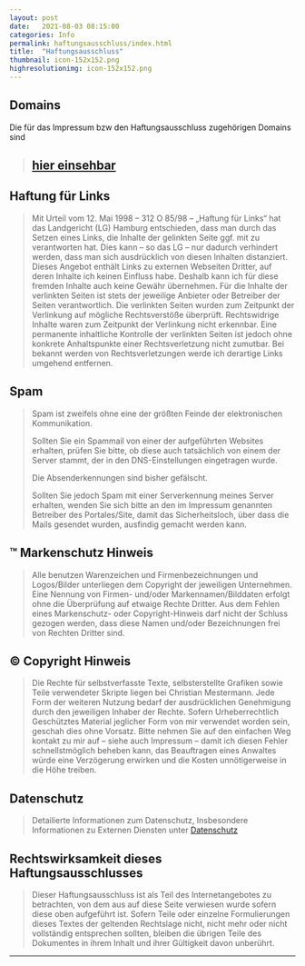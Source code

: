 ```yaml
---
layout: post
date:   2021-08-03 08:15:00
categories: Info
permalink: haftungsausschluss/index.html
title:  "Haftungsausschluss"
thumbnail: icon-152x152.png
highresolutionimg: icon-152x152.png
---
```


<div class="entry-content">

<h2>Domains</h2>
<p>Die für das Impressum bzw den Haftungsausschluss zugehörigen Domains sind</p>
<blockquote>
<h2>
<a href="./../2018/06/17/websites/index.html">hier einsehbar</a>
</blockquote>
<div align="left">
<h2>Haftung für Links</h2>
</div>
<blockquote><p>Mit Urteil vom 12. Mai 1998 – 312 O 85/98 – „Haftung für Links“ hat das Landgericht (LG) Hamburg entschieden, dass man durch das Setzen eines Links, die Inhalte der gelinkten Seite ggf. mit zu verantworten hat. Dies kann – so das LG – nur dadurch verhindert werden, dass man sich ausdrücklich von diesen Inhalten distanziert. Dieses Angebot enthält Links zu externen Webseiten Dritter, auf deren Inhalte ich keinen Einfluss habe. Deshalb kann ich für diese fremden Inhalte auch keine Gewähr übernehmen. Für die Inhalte der verlinkten Seiten ist stets der jeweilige Anbieter oder Betreiber der Seiten verantwortlich. Die verlinkten Seiten wurden zum Zeitpunkt der Verlinkung auf mögliche Rechtsverstöße überprüft. Rechtswidrige Inhalte waren zum Zeitpunkt der Verlinkung nicht erkennbar. Eine permanente inhaltliche Kontrolle der verlinkten Seiten ist jedoch ohne konkrete Anhaltspunkte einer Rechtsverletzung nicht zumutbar. Bei bekannt werden von Rechtsverletzungen werde ich derartige Links umgehend entfernen.</p></blockquote>
<h2>Spam</h2>
<blockquote>
<p>Spam ist zweifels ohne eine der größten Feinde der elektronischen Kommunikation.</p>
<p>Sollten Sie ein Spammail von einer der aufgeführten Websites erhalten, prüfen Sie bitte, ob diese auch tatsächlich von einem der Server stammt, der in den DNS-Einstellungen eingetragen wurde.</p>
<p>Die Absenderkennungen sind bisher gefälscht.</p>
<p>Sollten Sie jedoch Spam mit einer Serverkennung meines Server erhalten, wenden Sie sich bitte an den im Impressum genannten Betreiber des Portales/Site, damit das Sicherheitsloch, über dass die Mails gesendet wurden, ausfindig gemacht werden kann.</p>
</blockquote>
<h2>&#x2122; Markenschutz Hinweis</h2>
<blockquote><p>Alle benutzen Warenzeichen und Firmenbezeichnungen und Logos/Bilder unterliegen dem Copyright der jeweiligen Unternehmen. Eine Nennung von Firmen- und/oder Markennamen/Bilddaten erfolgt ohne die Überprüfung auf etwaige Rechte Dritter. Aus dem Fehlen eines Markenschutz- oder Copyright-Hinweis darf nicht der Schluss gezogen werden, dass diese Namen und/oder Bezeichnungen frei von Rechten Dritter sind.</p></blockquote>
<h2>© Copyright Hinweis</h2>
<blockquote><p>Die Rechte für selbstverfasste Texte, selbsterstellte Grafiken sowie Teile verwendeter Skripte liegen bei Christian Mestermann. Jede Form der weiteren Nutzung bedarf der ausdrücklichen Genehmigung durch den jeweiligen Inhaber der Rechte. Sofern Urheberrechtlich Geschütztes Material jeglicher Form von mir verwendet worden sein, geschah dies ohne Vorsatz. Bitte nehmen Sie auf den einfachen Weg kontakt zu mir auf – siehe auch Impressum – damit ich diesen Fehler schnellstmöglich beheben kann, das Beauftragen eines Anwaltes würde eine Verzögerung erwirken und die Kosten unnötigerweise in die Höhe treiben.</p></blockquote>
<h2>Datenschutz</h2>
<blockquote><p>Detailierte Informationen zum Datenschutz, Insbesondere Informationen zu Externen Diensten unter <a title="Datenschutzerkl&amp;aauml;rung" href="http://goto.c-pfeiffer.de/datenschutz">Datenschutz</a></p></blockquote>
<h2>Rechtswirksamkeit dieses Haftungsausschlusses</h2>
<blockquote><p>Dieser Haftungsausschluss ist als Teil des Internetangebotes zu betrachten, von dem aus auf diese Seite verwiesen wurde sofern diese oben aufgeführt ist. Sofern Teile oder einzelne Formulierungen dieses Textes der geltenden Rechtslage nicht, nicht mehr oder nicht vollständig entsprechen sollten, bleiben die übrigen Teile des Dokumentes in ihrem Inhalt und ihrer Gültigkeit davon unberührt.</p></blockquote>
<hr>
</div>
